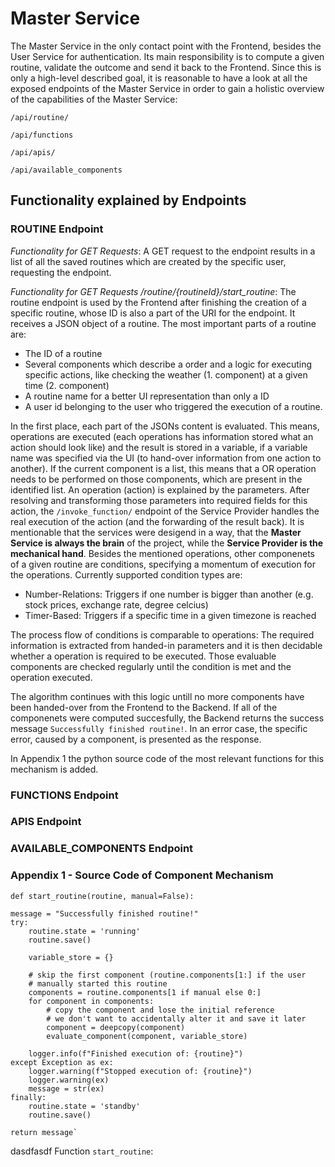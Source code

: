 # Master Service
The Master Service in the only contact point with the Frontend, besides the User Service for authentication. Its main responsibility is to compute a given routine, validate the outcome and send it back to the Frontend.
Since this is only a high-level described goal, it is reasonable to have a look at all the exposed endpoints of the Master Service in order to gain a holistic overview of the capabilities of the Master Service:

`/api/routine/`

`/api/functions`

`/api/apis/`

`/api/available_components` 

## Functionality explained by Endpoints
### ROUTINE Endpoint
*Functionality for GET Requests*:
A GET request to the endpoint results in a list of all the saved routines which are created by the specific user, requesting the endpoint.

*Functionality for GET Requests /routine/{routineId}/start_routine*:
The routine endpoint is used by the Frontend after finishing the creation of a specific routine, whose ID is also a part of the URI for the endpoint. It receives a JSON object of a routine. The most important parts of a routine are:
* The ID of a routine
* Several components which describe a order and a logic for executing specific actions, like checking the weather (1. component) at a given time (2. component)
* A routine name for a better UI representation than only a ID
* A user id belonging to the user who triggered the execution of a routine.

In the first place, each part of the JSONs content is evaluated. This means, operations are executed (each operations has information stored what an action should look like) and the result is stored in a variable, if a variable name was specified via the UI (to hand-over information from one action to another).
If the current component is a list, this means that a OR operation needs to be performed on those components, which are present in the identified list.
An operation (action) is explained by the parameters. After resolving and transforming those parameters into required fields for this action, the `/invoke_function/` endpoint of the Service Provider handles the real execution of the action (and the forwarding of the result back). It is mentionable that the services were desigend in a way, that the **Master Service is always the brain** of the project, while the **Service Provider is the mechanical hand**.
Besides the mentioned operations, other componenets of a given routine are conditions, specifying a momentum of execution for the operations. Currently supported condition types are:

* Number-Relations: Triggers if one number is bigger than another (e.g. stock prices, exchange rate, degree celcius)
* Timer-Based: Triggers if a specific time in a given timezone is reached

The process flow of conditions is comparable to operations: The required information is extracted from handed-in parameters and it is then decidable whether a operation is required to be executed. Those evaluable components are checked regularly until the condition is met and the operation executed. 

The algorithm continues with this logic untill no more components have been handed-over from the Frontend to the Backend. If all of the componenets were computed succesfully, the Backend returns the success message `Successfully finished routine!`. In an error case, the specific error, caused by a component, is presented as the response.

In Appendix 1 the python source code of the most relevant functions for this mechanism is added.

### FUNCTIONS Endpoint


### APIS Endpoint


### AVAILABLE_COMPONENTS Endpoint


### Appendix 1 - Source Code of Component Mechanism


`def start_routine(routine, manual=False):`


    message = "Successfully finished routine!"
    try:
        routine.state = 'running'
        routine.save()

        variable_store = {}

        # skip the first component (routine.components[1:] if the user
        # manually started this routine
        components = routine.components[1 if manual else 0:]
        for component in components:
            # copy the component and lose the initial reference
            # we don't want to accidentally alter it and save it later
            component = deepcopy(component)
            evaluate_component(component, variable_store)

        logger.info(f"Finished execution of: {routine}")
    except Exception as ex:
        logger.warning(f"Stopped execution of: {routine}")
        logger.warning(ex)
        message = str(ex)
    finally:
        routine.state = 'standby'
        routine.save()

    return message`
    
dasdfasdf 
 Function `start_routine`:


